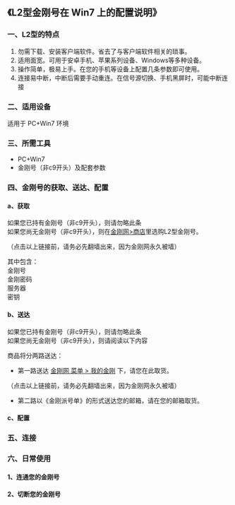 ## 《L2型金刚号在 Win7 上的配置说明》
### 一、L2型的特点

1. 勿需下载、安装客户端软件。省去了与客户端软件相关的琐事。
2. 适用面宽。可用于安卓手机、苹果系列设备、Windows等多种设备。
3. 操作简单，极易上手。在您的手机等设备上配置几条参数即可使用。
4. 连接易中断，中断后需要手动重连。在信号源切换、手机黑屏时，可能中断连接


### 二、适用设备
适用于 PC+Win7 环境

### 三、所需工具
- PC+Win7
- 金刚号（非c9开头）及配套参数



### 四、金刚号的获取、送达、配置
#### a、获取

如果您已持有金刚号（非c9开头），则请勿略此条<br>
如果您尚无金刚号（非c9开头），则在[金刚网>商店](https://www.atozitpro.net/zh/shop/)里选购L2型金刚号。 

（点击以上链接前，请务必先翻墙出来，因为金刚网永久被墙）

其中包含：<br>
金刚号<br>
金刚密码<br>
服务器<br>
密钥<br>



#### b、送达

如果您已持有金刚号（非c9开头），则请勿略此条<br>
如果您尚无金刚号（非c9开头），则请阅读以下内容<br>

商品将分两路送达：
- 第一路送达 [金刚网 菜单 > 我的金刚](https://www.atozitpro.net/zh/my-account/) 下，请您在此取货。

（点击以上链接前，请务必先翻墙出来，因为金刚网永久被墙）

- 第二路以《金刚派号单》的形式送达您的邮箱，请在您的邮箱取货。

#### c、配置



### 五、连接



### 六、日常使用

#### 1、连通您的金刚号



#### 2、切断您的金刚号
